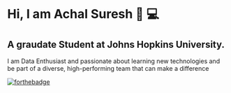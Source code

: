 # Hi, I am Achal Suresh :wave: :computer:
## A graudate Student at Johns Hopkins University. 

I am Data Enthusiast and passionate about learning new technologies and be part of a diverse, high-performing team that can make a difference

[![forthebadge](https://forthebadge.com/images/badges/fuck-it-ship-it.svg)](https://forthebadge.com)
